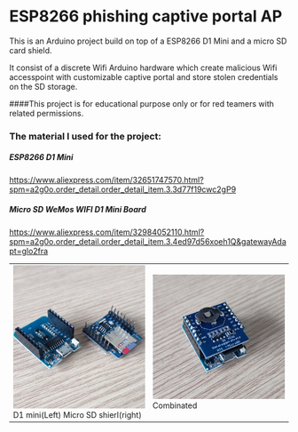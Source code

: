 # ESP8266 phishing captive portal AP

This is an Arduino project build on top of a ESP8266 D1 Mini and a micro SD card shield.


It consist of a discrete Wifi Arduino hardware which create malicious Wifi accesspoint with customizable captive portal and store stolen credentials on the SD storage. 

####This project is for educational purpose only or for red teamers with related permissions.

### The material I used for the project:


##### ESP8266 D1 Mini
https://www.aliexpress.com/item/32651747570.html?spm=a2g0o.order_detail.order_detail_item.3.3d77f19cwc2gP9

##### Micro SD WeMos WIFI D1 Mini Board
https://www.aliexpress.com/item/32984052110.html?spm=a2g0o.order_detail.order_detail_item.3.4ed97d56xoeh1Q&gatewayAdapt=glo2fra

<table>
<tr>
    <td><img src="capture_01.jpeg" width="300"/><br />
    D1 mini(Left) Micro SD shierl(right) </td>
    <td><img src="capture_02.jpeg" width="300"/><br />
    Combinated </td>
</tr>
</table>

